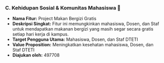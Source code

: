 ### C. Kehidupan Sosial & Komunitas Mahasiswa 🤝
* **Nama Fitur:** Project Makan Bergizi Gratis
* **Deskripsi Singkat:** Fitur ini memungkinkan mahasiswa, Dosen, dan Staf untuk mendapatkan makanan bergizi yang masih segar secara gratis setiap hari kerja di kampus.
* **Target Pengguna Utama:** Mahasiswa, Dosen, dan Staf DTETI
* **Value Proposition:** Meningkatkan kesehatan mahasiswa, Dosen, dan Staf DTETI
* **Diajukan oleh:** 497708